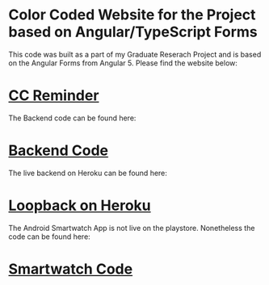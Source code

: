 # Color Coded Website for the Project based on Angular/TypeScript Forms

This code was built as a part of my Graduate Reserach Project and is based on the Angular Forms from Angular 5. Please find the website below:
# [CC Reminder](https://colorcodedreminder.firebaseapp.com/startertemplateform) 

The Backend code can be found here:
# [Backend Code](https://github.com/chiggyb/latest_backend)
The live backend on Heroku can be found here:
# [Loopback on Heroku](https://cc-reminder.herokuapp.com/)

The Android Smartwatch App is not live on the playstore. Nonetheless the code can be found here: 
# [Smartwatch Code](https://github.com/chiggyb/7030722s2018)
